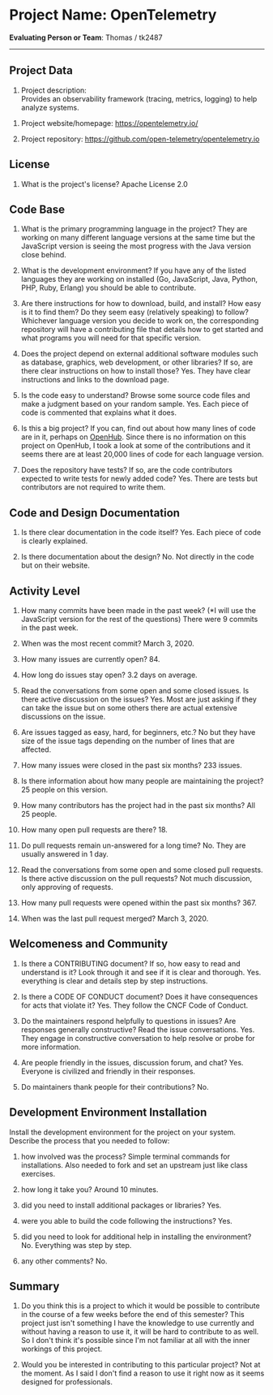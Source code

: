 # Project Name: OpenTelemetry <!-- replace with the project name -->   



**Evaluating Person or Team**: Thomas / tk2487
<!-- list your first name and github user-name-->

---

## Project Data

1. Project description: <br>
	Provides an observability framework (tracing, metrics, logging) to help analyze systems. 
<!--
What is the purpose of this project? What does the code do? What type of users
does it have? 
-->

1. Project website/homepage: https://opentelemetry.io/

1. Project repository: https://github.com/open-telemetry/opentelemetry.io



## License

1. What is the project's license? Apache License 2.0 <br>
<!--
In most repositories there will be a file named LICENSE or something similar in
the root level of the repository. This is the one to examine. There may be
different licenses on specific files, but the project will have a main license.
-->



## Code Base


1. What is the primary programming language in the project? They are working on many different language versions at the same time but the JavaScript version is seeing the most progress with the Java version close behind.

1. What is the development environment? If you have any of the listed languages they are working on installed (Go, JavaScript, Java, Python, PHP, Ruby, Erlang) you should be able to contribute. <br>
	<!--
	For example, is it Gnu C++ on Linux?
	Is it a Windows 10 application? Does one need to develop in a virtual machine?
	-->

1. Are there instructions for how to download, build, and install? How easy is it
to find them? Do they seem easy (relatively speaking) to follow? Whichever language version you decide to work on, the corresponding repository will have a contributing file that details how to get started and what programs you will need for that specific version. <br>

1. Does the project depend on external additional software modules such as
database,  graphics, web development, or other libraries? If so, are there clear instructions on how to install those? Yes. They have clear instructions and links to the download page. <br>

1. Is the code easy to understand? Browse some source code files and make
a judgment based on your random sample. Yes. Each piece of code is commented that explains what it does. <br>

1. Is this a big project? If you can, find out about how many lines of code
are in it, perhaps on [OpenHub](https://www.openhub.net/). Since there is no information on this project on OpenHub, I took a look at some of the contributions and it seems there are at least 20,000 lines of code for each language version. <br>

1. Does the repository have tests? If so, are the code contributors expected to write tests for newly added code? Yes. There are tests but contributors are not required to write them. <br>



## Code and Design Documentation
1. Is there clear documentation in the code itself? Yes. Each piece of code is clearly explained. <br>

1. Is there documentation about the design? No. Not directly in the code but on their website. <br>


## Activity Level


1. How many commits have been made in the past week? (*I will use the JavaScript version for the rest of the questions) There were 9 commits in the past week. <br>

1. When was the most recent commit? March 3, 2020. <br>

1. How many issues are currently open? 84.<br>

1. How long do issues stay open? 3.2 days on average. <br>
	<!--
	Take the five closed issues (they can be most recently closed or a sample distributed over time) and look at when each was first reported.
	Compute the number of days that each was open and take the average.
	-->

1. Read the conversations from some open and some closed issues. Is there active discussion on the issues? Yes. Most are just asking if they can take the issue but on some others there are actual extensive discussions on the issue. <br>

1. Are issues tagged as easy, hard, for beginners, etc.? No but they have size of the issue tags depending on the number of lines that are affected. <br>

1. How many issues were closed in the past six months? 233 issues. <br>

1. Is there information about how many people are maintaining the project? 25 people on this version. <br>

1. How many contributors has the project had in the past six months? All 25 people. <br>

1. How many open pull requests are there? 18. <br>

1. Do pull requests remain un-answered for a long time? No. They are usually answered in 1 day. <br>
	<!--
	Look at the closed pull requests to see how long they stayed open.
	Take the five closed pull requests  (they can be most recently closed or a sample distributed over time) and look at when each was first created.
	Compute the number of days that each was open and take the average.
	-->

1. Read the conversations from some open and some closed pull requests.  Is there active discussion on the pull requests? Not much discussion, only approving of requests. <br>

1. How many pull requests were opened within the past six months? 367. <br>

1. When was the last  pull request  merged? March 3, 2020. <br>

## Welcomeness and Community

1. Is there a CONTRIBUTING document? If so, how easy to read and understand is it?
Look through it and see if it is clear and thorough. Yes. everything is clear and details step by step instructions. <br>

1. Is there a CODE OF CONDUCT document? Does it have consequences for acts that
violate it? Yes. They follow the CNCF Code of Conduct. <br>

1. Do the maintainers respond helpfully to questions in issues?
Are responses generally constructive? Read the issue conversations. Yes. They engage in constructive conversation to help resolve or probe for more information. <br>

1. Are people friendly in the issues, discussion forum, and chat? Yes. Everyone is civilized and friendly in their responses. <br>

1. Do maintainers thank people for their contributions? No. <br>


## Development Environment Installation

Install the development environment for the project on your system.
Describe the process that you needed to follow:

1. how involved was the process? Simple terminal commands for installations. Also needed to fork and set an upstream just like class exercises. <br>

1. how long it take you? Around 10 minutes. <br>

1. did you need to install additional packages or libraries? Yes. <br>

1. were you able to build the code following the instructions? Yes. <br>

1. did you need to look for additional help in installing the environment? No. Everything was step by step. <br>

1. any other comments? No. <br>




## Summary
1. Do you think  this is a project to which it would be possible to contribute
in the course of a few weeks before the end of this semester? This project just isn't something I have the knowledge to use currently and without having a reason to use it, it will be hard to contribute to as well. So I don't think it's possible since I'm not familiar at all with the inner workings of this project. <br>
	<!--
	Explain your position. Do NOT simply say 'yes or 'no'.
	-->

1. Would you be interested in contributing to this particular project? Not at the moment. As I said I don't find a reason to use it right now as it seems designed for professionals.  <br>
	<!--
	Explain why you would or would not be interested in contributing to this project. Do NOT simply say 'yes or 'no'.
	-->
